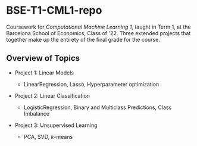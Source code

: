 # BSE-T1-CML1-repo
Coursework for *Computational Machine Learning 1*, taught in Term 1, at the Barcelona School of Economics, Class of '22. Three extended projects that together make up the entirety of the final grade for the course. 

## Overview of Topics
* Project 1: Linear Models
  * LinearRegression, Lasso, Hyperparameter optimization


* Project 2: Linear Classification
  * LogisticRegression, Binary and Multiclass Predictions, Class Imbalance


* Project 3: Unsupervised Learning 
  * PCA, SVD, *k*-means
